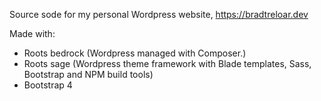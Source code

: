 Source sode for my personal Wordpress website, https://bradtreloar.dev

Made with:

- Roots bedrock (Wordpress managed with Composer.)
- Roots sage (Wordpress theme framework with Blade templates, Sass, Bootstrap and NPM build tools)
- Bootstrap 4
